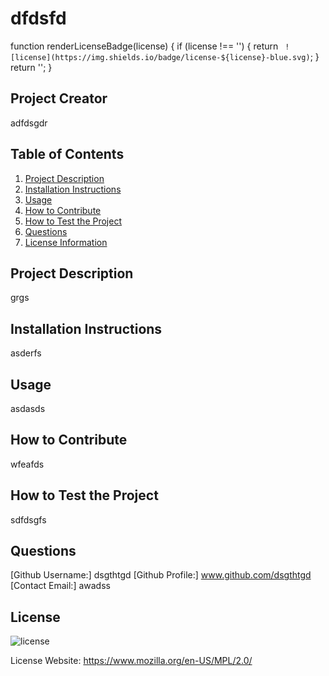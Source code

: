 # dfdsfd
function renderLicenseBadge(license) {
  if (license !== '') {
    return ` ![license](https://img.shields.io/badge/license-${license}-blue.svg)`;
  }
  return '';
  }
## Project Creator
adfdsgdr

## Table of Contents
1. [Project Description](#description)
2. [Installation Instructions](#install)
3. [Usage](#usage)
4. [How to Contribute](#contribute)
5. [How to Test the Project](#test)
6. [Questions](#questions)
7. [License Information](#license)

## Project Description
grgs

## Installation Instructions
asderfs

## Usage
asdasds

## How to Contribute
wfeafds

## How to Test the Project
sdfdsgfs

## Questions
[Github Username:] dsgthtgd
[Github Profile:] www.github.com/dsgthtgd
[Contact Email:] awadss

## License
 ![license](https://img.shields.io/badge/license-MozillaPublicLicense2.0-blue.svg)   <br>

 License Website: https://www.mozilla.org/en-US/MPL/2.0/

